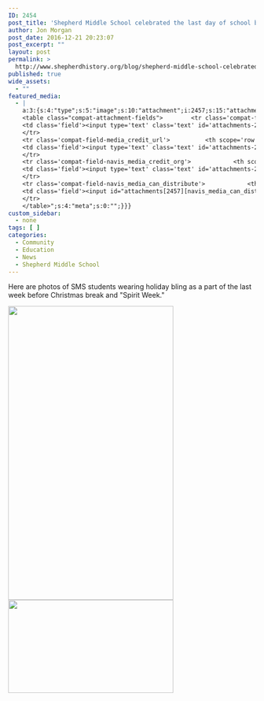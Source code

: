 ```yaml
---
ID: 2454
post_title: 'Shepherd Middle School celebrated the last day of school before Christmas Break with &#8220;Christmas Bling&#8221;'
author: Jon Morgan
post_date: 2016-12-21 20:23:07
post_excerpt: ""
layout: post
permalink: >
  http://www.shepherdhistory.org/blog/shepherd-middle-school-celebrated-the-last-day-of-school-before-christmas-break-with-christmas-bling/
published: true
wide_assets:
  - ""
featured_media:
  - |
    a:3:{s:4:"type";s:5:"image";s:10:"attachment";i:2457;s:15:"attachment_data";a:33:{s:2:"id";i:2457;s:5:"title";s:31:"upload_12_21_2016_at_6_43_35_PM";s:8:"filename";s:35:"upload_12_21_2016_at_6_43_35_PM.png";s:3:"url";s:93:"http://www.shepherdhistory.org/wp-content/uploads/2016/12/upload_12_21_2016_at_6_43_35_PM.png";s:4:"link";s:50:"http://www.shepherdhistory.org/?attachment_id=2457";s:3:"alt";s:0:"";s:6:"author";s:1:"1";s:11:"description";s:0:"";s:7:"caption";s:0:"";s:4:"name";s:31:"upload_12_21_2016_at_6_43_35_pm";s:6:"status";s:7:"inherit";s:10:"uploadedTo";i:2454;s:4:"date";i:1482366787000;s:8:"modified";i:1482366787000;s:9:"menuOrder";i:0;s:4:"mime";s:9:"image/png";s:4:"type";s:5:"image";s:7:"subtype";s:3:"png";s:4:"icon";s:67:"http://www.shepherdhistory.org/wp-includes/images/media/default.png";s:13:"dateFormatted";s:17:"December 21, 2016";s:6:"nonces";a:3:{s:6:"update";s:10:"f8805e4c21";s:6:"delete";s:10:"2332907c18";s:4:"edit";s:10:"3d1227f1de";}s:8:"editLink";s:70:"http://www.shepherdhistory.org/wp-admin/post.php?post=2457&action=edit";s:4:"meta";b:0;s:10:"authorName";s:10:"Jon Morgan";s:14:"uploadedToLink";s:70:"http://www.shepherdhistory.org/wp-admin/post.php?post=2454&action=edit";s:15:"uploadedToTitle";s:102:"Shepherd Middle School celebrated the last day of school before Christmas Break with "Christmas Bling"";s:15:"filesizeInBytes";i:1111261;s:21:"filesizeHumanReadable";s:4:"1 MB";s:6:"height";i:576;s:5:"width";i:1024;s:11:"orientation";s:9:"landscape";s:5:"sizes";a:4:{s:9:"thumbnail";a:4:{s:6:"height";i:140;s:5:"width";i:140;s:3:"url";s:101:"http://www.shepherdhistory.org/wp-content/uploads/2016/12/upload_12_21_2016_at_6_43_35_PM-140x140.png";s:11:"orientation";s:9:"landscape";}s:6:"medium";a:4:{s:6:"height";i:189;s:5:"width";i:336;s:3:"url";s:101:"http://www.shepherdhistory.org/wp-content/uploads/2016/12/upload_12_21_2016_at_6_43_35_PM-336x189.png";s:11:"orientation";s:9:"landscape";}s:5:"large";a:4:{s:6:"height";i:434;s:5:"width";i:771;s:3:"url";s:101:"http://www.shepherdhistory.org/wp-content/uploads/2016/12/upload_12_21_2016_at_6_43_35_PM-771x434.png";s:11:"orientation";s:9:"landscape";}s:4:"full";a:4:{s:3:"url";s:93:"http://www.shepherdhistory.org/wp-content/uploads/2016/12/upload_12_21_2016_at_6_43_35_PM.png";s:6:"height";i:576;s:5:"width";i:1024;s:11:"orientation";s:9:"landscape";}}s:6:"compat";a:2:{s:4:"item";s:1723:"<input type="hidden" name="attachments[2457][menu_order]" value="0" /><p class="media-types media-types-required-info">Required fields are marked <span class="required">*</span></p>
    <table class="compat-attachment-fields">		<tr class='compat-field-media_credit'>			<th scope='row' class='label'><label for='attachments-2457-media_credit'><span class='alignleft'>Credit</span><br class='clear' /></label></th>
    <td class='field'><input type='text' class='text' id='attachments-2457-media_credit' name='attachments[2457][media_credit]' value=''  /></td>
    </tr>
    <tr class='compat-field-media_credit_url'>			<th scope='row' class='label'><label for='attachments-2457-media_credit_url'><span class='alignleft'>Credit URL</span><br class='clear' /></label></th>
    <td class='field'><input type='text' class='text' id='attachments-2457-media_credit_url' name='attachments[2457][media_credit_url]' value=''  /></td>
    </tr>
    <tr class='compat-field-navis_media_credit_org'>			<th scope='row' class='label'><label for='attachments-2457-navis_media_credit_org'><span class='alignleft'>Organization</span><br class='clear' /></label></th>
    <td class='field'><input type='text' class='text' id='attachments-2457-navis_media_credit_org' name='attachments[2457][navis_media_credit_org]' value=''  /></td>
    </tr>
    <tr class='compat-field-navis_media_can_distribute'>			<th scope='row' class='label'><label for='attachments-2457-navis_media_can_distribute'><span class='alignleft'>Can<br />distribute?</span><br class='clear' /></label></th>
    <td class='field'><input id="attachments[2457][navis_media_can_distribute]" name="attachments[2457][navis_media_can_distribute]" type="checkbox" value="1"  /></td>
    </tr>
    </table>";s:4:"meta";s:0:"";}}}
custom_sidebar:
  - none
tags: [ ]
categories:
  - Community
  - Education
  - News
  - Shepherd Middle School
---
```

Here are photos of SMS students wearing holiday bling as a part of the last week before Christmas break and "Spirit Week."

<img class="alignnone size-medium wp-image-2458" src="http://www.shepherdhistory.org/wp-content/uploads/2016/12/upload_12_21_2016_at_6_45_29_PM-336x597.png" alt="" width="336" height="597" /> <img class="alignnone size-medium wp-image-2459" src="http://www.shepherdhistory.org/wp-content/uploads/2016/12/upload_12_21_2016_at_6_45_07_PM-1-336x189.png" alt="" width="336" height="189" />